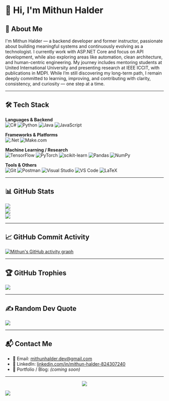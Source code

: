 # 👋 Hi, I'm Mithun Halder


## 💫 About Me

I'm Mithun Halder — a backend developer and former instructor, passionate about building meaningful systems and continuously evolving as a technologist. I currently work with ASP.NET Core and focus on API development, while also exploring areas like automation, clean architecture, and human-centric engineering. My journey includes mentoring students at United International University and presenting research at IEEE ICCIT, with publications in MDPI. While I’m still discovering my long-term path, I remain deeply committed to learning, improving, and contributing with clarity, consistency, and curiosity — one step at a time.

---

## 🛠 Tech Stack

**Languages & Backend**  
![C#](https://img.shields.io/badge/c%23-%23239120.svg?style=for-the-badge&logo=csharp&logoColor=white) 
![Python](https://img.shields.io/badge/python-3670A0?style=for-the-badge&logo=python&logoColor=ffdd54) 
![Java](https://img.shields.io/badge/java-%23ED8B00.svg?style=for-the-badge&logo=openjdk&logoColor=white) 
![JavaScript](https://img.shields.io/badge/javascript-%23323330.svg?style=for-the-badge&logo=javascript&logoColor=%23F7DF1E)

**Frameworks & Platforms**  
![.Net](https://img.shields.io/badge/.NET-5C2D91?style=for-the-badge&logo=.net&logoColor=white) 
![Make.com](https://img.shields.io/badge/make.com-Automation-blueviolet?style=for-the-badge)

**Machine Learning / Research**  
![TensorFlow](https://img.shields.io/badge/TensorFlow-%23FF6F00.svg?style=for-the-badge&logo=TensorFlow&logoColor=white) 
![PyTorch](https://img.shields.io/badge/PyTorch-%23EE4C2C.svg?style=for-the-badge&logo=PyTorch&logoColor=white) 
![scikit-learn](https://img.shields.io/badge/scikit--learn-%23F7931E.svg?style=for-the-badge&logo=scikit-learn&logoColor=white) 
![Pandas](https://img.shields.io/badge/pandas-%23150458.svg?style=for-the-badge&logo=pandas&logoColor=white) 
![NumPy](https://img.shields.io/badge/numpy-%23013243.svg?style=for-the-badge&logo=numpy&logoColor=white)

**Tools & Others**  
![Git](https://img.shields.io/badge/git-%23F05033.svg?style=for-the-badge&logo=git&logoColor=white) 
![Postman](https://img.shields.io/badge/Postman-FF6C37?style=for-the-badge&logo=postman&logoColor=white) 
![Visual Studio](https://img.shields.io/badge/Visual_Studio-5C2D91?style=for-the-badge&logo=visual%20studio&logoColor=white) 
![VS Code](https://img.shields.io/badge/VS%20Code-007ACC?style=for-the-badge&logo=visual-studio-code&logoColor=white) 
![LaTeX](https://img.shields.io/badge/latex-%23008080.svg?style=for-the-badge&logo=latex&logoColor=white)

---

## 📊 GitHub Stats

![](https://github-readme-stats.vercel.app/api?username=mhalder-dev&theme=tokyonight&hide_border=false&include_all_commits=true&count_private=true)<br/>
![](https://nirzak-streak-stats.vercel.app/?user=mhalder-dev&theme=tokyonight&hide_border=false)<br/>
![](https://github-readme-stats.vercel.app/api/top-langs/?username=mhalder-dev&theme=tokyonight&hide_border=false&layout=compact)

---

## 📈 GitHub Commit Activity

[![Mithun's GitHub activity graph](https://github-readme-activity-graph.vercel.app/graph?username=mhalder-dev&theme=tokyo-night&hide_border=true)](https://github.com/mhalder-dev)

---

## 🏆 GitHub Trophies

![](https://github-profile-trophy.vercel.app/?username=mhalder-dev&theme=radical&no-frame=false&no-bg=true&margin-w=4)

---

## ✍️ Random Dev Quote

![](https://quotes-github-readme.vercel.app/api?type=horizontal&theme=radical)

---

## 📬 Contact Me

- 📧 Email: mithunhalder.dev@gmail.com  
- 🔗 LinkedIn: [linkedin.com/in/mithun-halder-824307240](https://www.linkedin.com/in/mithun-halder-824307240/)
- 🧠 Portfolio / Blog: *(coming soon)*

---

<p align="center">
  <img src="https://capsule-render.vercel.app/api?type=waving&color=gradient&height=100&section=footer"/>
</p>

[![](https://visitcount.itsvg.in/api?id=mhalder-dev&icon=0&color=0)](https://visitcount.itsvg.in)
